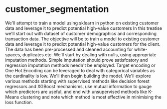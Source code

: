 # customer_segmentation
We'll attempt to train a model using sklearn in python  on existing customer data and leverage it to predict potential high-value customers
In this treatise we'll start out with dataset of customer demographics and corresponding transaction data. The objective will be to train a model to existing customer data and leverage it to predict potential high-value customers for the client. 
The data has been pre-processed and cleaned accounting for white-spaces, duplicates etc. We'll start by dealing with nulls, using appropriate imputation methods. Simple imputation should prove satisfcatory and regression imputation methods needn't be employed. Target encoding or One Hot Encoding can be leveraged to deal with categorical variables as the cardinality is low.
We'll then begin building the model. We'll explore various methods starting with supervised methods like decision forest regressors and XGBoost mechanisms, use mutual information to gauge which predictors are useful, and end with unsupervised methods like K-Means clustering and note which method is most effective in minimising the loss function. 

